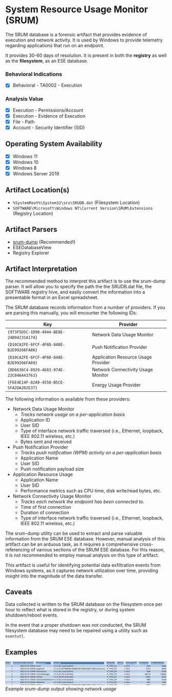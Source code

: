 # System Resource Usage Monitor (SRUM)
The SRUM database is a forensic artifact that provides evidence of execution and network activity. It is used by Windows to provide telemetry regarding applications that run on an endpoint. 

It provides 30-60 days of resolution. It is present in both the **registry** as well as the **filesystem**, as an ESE database.

### Behavioral Indications
 - [x] Behavioral - TA0002 - Execution

### Analysis Value
 - [x] Execution - Permissions/Account
 - [x] Execution - Evidence of Execution
 - [x] File - Path
 - [x] Account - Security Identifier (SID)

## Operating System Availability
 - [x] Windows 11
 - [x] Windows 10
 - [x] Windows 8
 - [x] Windows Server 2019
 
## Artifact Location(s)
 - `%SystemRoot%\System32\sru\SRUDB.dat` (Filesystem Location)
 - `SOFTWARE\Microsoft\Windows NT\Current Version\SRUM\Extensions` (Registry Location)

## Artifact Parsers
 - [srum-dump](https://github.com/MarkBaggett/srum-dump) (Recommended!)
 - ESEDatabaseView
 - Registry Explorer

## Artifact Interpretation
The recommended method to interpret this artifact is to use the srum-dump parser. It will allow you to specify the path the the SRUDB.dat file, the SOFTWARE registry hive, and easily convert the information into a presentable format in an Excel spreadsheet.

The SRUM database records information from a number of providers. If you are parsing this manually, you will encounter the following IDs:

| Key | Provider |
| - | - |
| `{973F5D5C-1D90-4944-BE8E-24B94231A174}` | Network Data Usage Monitor |
| `{D10CA2FE-6FCF-4F6D-848E-B2E99266FA86}` | Push Notification Provider |
| `{D10CA2FE-6FCF-4F6D-848E-B2E99266FA89}` | Application Resource Usage Provider |
| `{DD6636C4-8929-4683-974E-22C046A43763}` | Network Connectivity Usage Monitor |
| `{FEE4E14F-02A9-4550-B5CE-5FA2DA202E37}` | Energy Usage Provider |

The following information is available from these providers:

 - Network Data Usage Monitor
   - *Tracks network usage on a per-application basis*
   - Application ID
   - User SID
   - Type of interface network traffic traversed (i.e., Ethernet, loopback, IEEE 802.11 wireless, etc.)
   - Bytes sent and received
 - Push Notification Provider
   - *Tracks push notification (WPM) activity on a per-application basis*
   - Application Name
   - User SID
   - Push notification payload size
 - Application Resource Usage
   - Application Name
   - User SID
   - Performance metrics such as CPU time, disk write/read bytes, etc.
 - Network Connectivity Usage Monitor
   - *Tracks each network the endpoint has been connected to.*
   - Time of first connection
   - Duration of connection
   - Type of interface network traffic traversed (i.e., Ethernet, loopback, IEEE 802.11 wireless, etc.)

The srum-dump utility can be used to extract and parse valuable information from the SRUM ESE database. However, manual analysis of this artifact can be an arduous task, as it requires a comprehensive cross-referencing of various sections of the SRUM ESE database. For this reason, it is not recommended to employ manual analysis on this type of artifact.

This artifact is useful for identifying potential data exfiltration events from Windows systems, as it captures network utilization over time, providing insight into the magnitude of the data transfer.

## Caveats
Data collected is written to the SRUM database on the filesystem once per hour to reflect what is stored in the registry, or during system shutdown/reboot events. 

In the event that a proper shutdown was not conducted, the SRUM filesystem database may need to be repaired using a utility such as `esentutl`.

## Examples
![Example Image](/media/examples/srum_dump_output.png)
*Example srum-dump output showing network usage*
